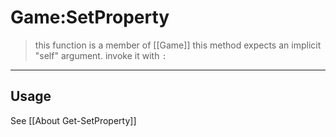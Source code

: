 # Game:SetProperty
> this function is a member of [[Game]]
> this method expects an implicit "self" argument. invoke it with `:`
-----
## Usage
See [[About Get-SetProperty]]
